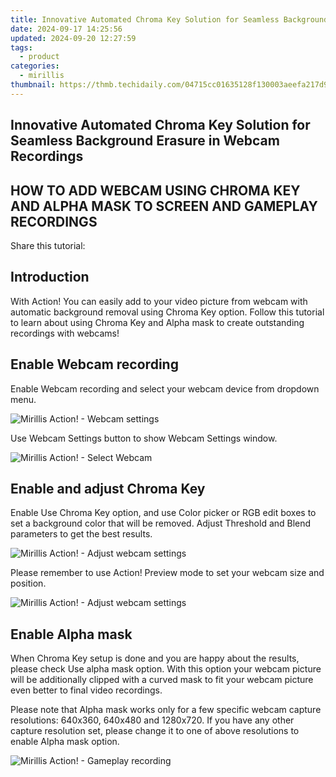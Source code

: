 ```yaml
---
title: Innovative Automated Chroma Key Solution for Seamless Background Erasure in Webcam Recordings
date: 2024-09-17 14:25:56
updated: 2024-09-20 12:27:59
tags:
  - product
categories:
  - mirillis
thumbnail: https://thmb.techidaily.com/04715cc01635128f130003aeefa217d9440724157165604a4668d27f41792057.jpeg
---
```


## Innovative Automated Chroma Key Solution for Seamless Background Erasure in Webcam Recordings

## HOW TO ADD WEBCAM USING CHROMA KEY AND ALPHA MASK TO SCREEN AND GAMEPLAY RECORDINGS

  
 Share this tutorial:

##  Introduction 

 With Action! You can easily add to your video picture from webcam with automatic background removal using Chroma Key option. Follow this tutorial to learn about using Chroma Key and Alpha mask to create outstanding recordings with webcams!

## Enable Webcam recording

 Enable Webcam recording and select your webcam device from dropdown menu.

![Mirillis Action! - Webcam settings](https://mirillis.com/res/old/gfx/tutorials/webcams/mirillis_action_webcam_settings.jpg "Action! Webcam Settings") 

 Use Webcam Settings button to show Webcam Settings window. 

![Mirillis Action! - Select Webcam](https://mirillis.com/res/old/gfx/tutorials/chroma-key/2mirillis-action-webcam-preview-enabled.jpg "Select webcam device to be added to desktop recording") 

## Enable and adjust Chroma Key

 Enable Use Chroma Key option, and use Color picker or RGB edit boxes to set a background color that will be removed. Adjust Threshold and Blend parameters to get the best results. 

![Mirillis Action! - Adjust webcam settings](https://mirillis.com/res/old/gfx/tutorials/chroma-key/4mirillis-action-webcam-recording-with-chroma-key.jpg "Adjust webcam settings") 

 Please remember to use Action! Preview mode to set your webcam size and position. 

![Mirillis Action! - Adjust webcam settings](https://mirillis.com/res/old/gfx/tutorials/chroma-key/3mirillis-action-webcam-preview.jpg "Adjust webcam size and position") 

## Enable Alpha mask

 When Chroma Key setup is done and you are happy about the results, please check Use alpha mask option. With this option your webcam picture will be additionally clipped with a curved mask to fit your webcam picture even better to final video recordings. 

 Please note that Alpha mask works only for a few specific webcam capture resolutions: 640x360, 640x480 and 1280x720\. If you have any other capture resolution set, please change it to one of above resolutions to enable Alpha mask option.

![Mirillis Action! - Gameplay recording](https://mirillis.com/res/old/gfx/tutorials/chroma-key/mirillis-action-webcam-recording-with-chroma-key-and-alpha-mask.jpg "Gameplay recording") 



<ins class="adsbygoogle"
     style="display:block"
     data-ad-format="autorelaxed"
     data-ad-client="ca-pub-7571918770474297"
     data-ad-slot="1223367746"></ins>



<ins class="adsbygoogle"
     style="display:block"
     data-ad-client="ca-pub-7571918770474297"
     data-ad-slot="8358498916"
     data-ad-format="auto"
     data-full-width-responsive="true"></ins>
